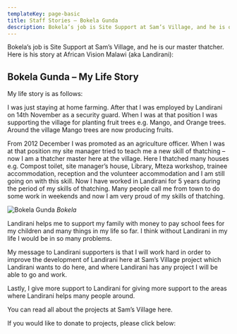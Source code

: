 ```yaml
---
templateKey: page-basic
title: Staff Stories – Bokela Gunda
description: Bokela’s job is Site Support at Sam’s Village, and he is our master thatcher.  Here is his story at African Vision Malawi (aka Landirani).
---
```


Bokela’s job is Site Support at Sam’s Village, and he is our master thatcher.  Here is his story at African Vision Malawi (aka Landirani):

## Bokela Gunda – My Life Story

My life story is as follows:

I was just staying at home farming. After that I was employed by Landirani on 14th November as a security guard. When I was at that position I was supporting the village for planting fruit trees e.g. Mango, and Orange trees.  Around the village Mango trees are now producing fruits.

From 2012 December I was promoted as an agriculture officer. When I was at that position my site manager tried to teach me a new skill of thatching – now I am a thatcher master here at the village. Here I thatched many houses e.g. Compost toilet, site manager’s house, Library, Mteza workshop, trainee accommodation, reception and the volunteer accommodation and I am still going on with this skill.  Now I have worked in Landirani for 5 years during the period of my skills of thatching.  Many people call me from town to do some work in weekends and now I am very proud of my skills of thatching.

 
![Bokela Gunda](/img/staff-stories/Bokela-for-website.jpg)
*Bokela*

Landirani helps me to support my family with money to pay school fees for my children and many things in my life so far. I think without Landirani in my life I would be in so many problems.

My message to Landirani supporters is that I will work hard in order to improve the development of Landirani here at Sam’s Village project which Landirani wants to do here, and where Landirani has any project I will be able to go and work.

Lastly, I give more support to Landirani for giving more support to the areas where Landirani helps many people around.

 

You can read all about the projects at Sam’s Village here.

If you would like to donate to projects, please click below: